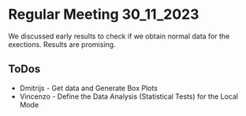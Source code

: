 # Regular Meeting 30_11_2023
We discussed early results to check if we obtain normal data for the exections.
Results are promising.

## ToDos
* Dmitrijs - Get data and Generate Box Plots
* Vincenzo - Define the Data Analysis (Statistical Tests) for the Local Mode
